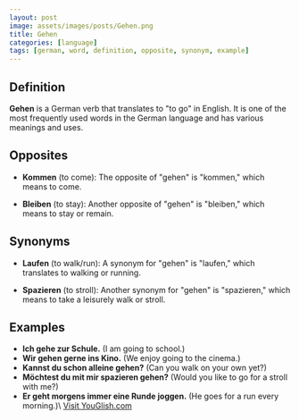 ```yaml
---
layout: post
image: assets/images/posts/Gehen.png
title: Gehen
categories: [language]
tags: [german, word, definition, opposite, synonym, example]
---
```


## Definition

**Gehen** is a German verb that translates to "to go" in English. It is one of the most frequently used words in the German language and has various meanings and uses.

## Opposites

- **Kommen** (to come): The opposite of "gehen" is "kommen," which means to come.

- **Bleiben** (to stay): Another opposite of "gehen" is "bleiben," which means to stay or remain.

## Synonyms

- **Laufen** (to walk/run): A synonym for "gehen" is "laufen," which translates to walking or running.

- **Spazieren** (to stroll): Another synonym for "gehen" is "spazieren," which means to take a leisurely walk or stroll.

## Examples

- **Ich gehe zur Schule.** (I am going to school.)
- **Wir gehen gerne ins Kino.** (We enjoy going to the cinema.)
- **Kannst du schon alleine gehen?** (Can you walk on your own yet?)
- **Möchtest du mit mir spazieren gehen?** (Would you like to go for a stroll with me?)
- **Er geht morgens immer eine Runde joggen.** (He goes for a run every morning.)\ <a id="yg-widget-0" class="youglish-widget" data-query="Gehen" data-lang="german" data-components="8412" data-auto-start="0" data-bkg-color="theme_light" data-title="How%20to%20pronounce%20Gehen%20in%20German"  rel="nofollow" href="https://youglish.com">Visit YouGlish.com</a><script async src="https://youglish.com/public/emb/widget.js" charset="utf-8"></script>